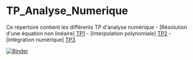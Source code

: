 # TP_Analyse_Numerique

Ce répertoire contient les différents TP d'analyse numérique 
              - [Résolution d'une équation non linéaire] [TP1]
              - [Interpolation polynomiale] [TP2][TP2]
              - [intégration numérique] [TP3][TP3]      



 [TP1]: https://github.com/mohameedboud/TP_Analyse_Num-rique/blob/main/TP1/TP1_E.ipynb
    

 [TP2]: https://github.com/mohameedboud/TP_Analyse_Num-rique/blob/main/TP2/TP2_E.ipynb
        

 [TP3]: https://github.com/mohameedboud/TP_Analyse_Num-rique/tree/main/Projet%20TP3



[![Binder](https://mybinder.org/badge_logo.svg)](https://mybinder.org/v2/gh/mohameedboud/TP_Analyse_Num-rique/main)
